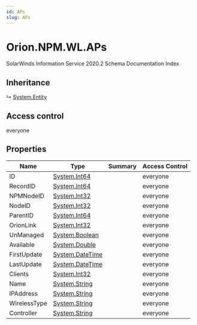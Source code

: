 ```yaml
---
id: APs
slug: APs
---
```


# Orion.NPM.WL.APs

SolarWinds Information Service 2020.2 Schema Documentation Index

## Inheritance

↳ [System.Entity](./../System/Entity)

## Access control

everyone

## Properties

| Name | Type | Summary | Access Control |
| ------ | ------ | ------ | ------ |
| ID | [System.Int64](https://docs.microsoft.com/en-us/dotnet/api/system.int64) |  | everyone |
| RecordID | [System.Int64](https://docs.microsoft.com/en-us/dotnet/api/system.int64) |  | everyone |
| NPMNodeID | [System.Int32](https://docs.microsoft.com/en-us/dotnet/api/system.int32) |  | everyone |
| NodeID | [System.Int32](https://docs.microsoft.com/en-us/dotnet/api/system.int32) |  | everyone |
| ParentID | [System.Int64](https://docs.microsoft.com/en-us/dotnet/api/system.int64) |  | everyone |
| OrionLink | [System.Int32](https://docs.microsoft.com/en-us/dotnet/api/system.int32) |  | everyone |
| UnManaged | [System.Boolean](https://docs.microsoft.com/en-us/dotnet/api/system.boolean) |  | everyone |
| Available | [System.Double](https://docs.microsoft.com/en-us/dotnet/api/system.double) |  | everyone |
| FirstUpdate | [System.DateTime](https://docs.microsoft.com/en-us/dotnet/api/system.datetime) |  | everyone |
| LastUpdate | [System.DateTime](https://docs.microsoft.com/en-us/dotnet/api/system.datetime) |  | everyone |
| Clients | [System.Int32](https://docs.microsoft.com/en-us/dotnet/api/system.int32) |  | everyone |
| Name | [System.String](https://docs.microsoft.com/en-us/dotnet/api/system.string) |  | everyone |
| IPAddress | [System.String](https://docs.microsoft.com/en-us/dotnet/api/system.string) |  | everyone |
| WirelessType | [System.String](https://docs.microsoft.com/en-us/dotnet/api/system.string) |  | everyone |
| Controller | [System.String](https://docs.microsoft.com/en-us/dotnet/api/system.string) |  | everyone |

